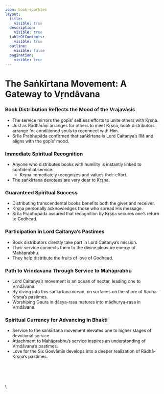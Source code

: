 ```yaml
---
icon: book-sparkles
layout:
  title:
    visible: true
  description:
    visible: true
  tableOfContents:
    visible: true
  outline:
    visible: false
  pagination:
    visible: true
---
```


# The Saṅkīrtana Movement: A Gateway to Vṛndāvana

### Book Distribution Reflects the Mood of the Vrajavāsīs

* The service mirrors the gopīs’ selfless efforts to unite others with Kṛṣṇa.
* Just as Rādhārāṇī arranges for others to meet Kṛṣṇa, book distributors arrange for conditioned souls to reconnect with Him.
* Śrīla Prabhupāda confirmed that saṅkīrtana is Lord Caitanya’s līlā and aligns with the gopīs’ mood.

### Immediate Spiritual Recognition

* Anyone who distributes books with humility is instantly linked to confidential service.
  * Kṛṣṇa immediately recognizes and values their effort.
* The saṅkīrtana devotees are very dear to Kṛṣṇa.

### Guaranteed Spiritual Success

* Distributing transcendental books benefits both the giver and receiver.
* Kṛṣṇa personally acknowledges those who spread His message.
* Śrīla Prabhupāda assured that recognition by Kṛṣṇa secures one’s return to Godhead.

### Participation in Lord Caitanya’s Pastimes

* Book distributors directly take part in Lord Caitanya’s mission.
* Their service connects them to the divine pleasure energy of Mahāprabhu.
* They help distribute the fruits of love of Godhead.

### Path to Vrindavana Through Service to Mahāprabhu

* Lord Caitanya’s movement is an ocean of nectar, leading one to Vṛndāvana.
* By diving into this saṅkīrtana ocean, on surfaces on the shore of Rādhā-Kṛṣṇa’s pastimes.
* Worshiping Gaura in dāsya-rasa matures into mādhurya-rasa in Vṛndāvana.

### Spiritual Currency for Advancing in Bhakti

* Service to the saṅkīrtana movement elevates one to higher stages of devotional service.
* Attachment to Mahāprabhu’s service inspires an understanding of Vṛndāvana’s pastimes.
* Love for the Six Gosvāmīs develops into a deeper realization of Rādhā-Kṛṣṇa’s pastimes.

\
\
\
\
\
